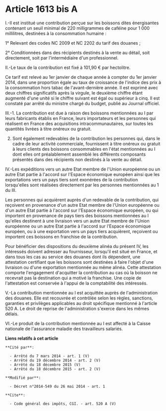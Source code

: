 # Article 1613 bis A

I.-Il est institué une contribution perçue sur les boissons dites énergisantes contenant un seuil minimal de 220 milligrammes
de caféine pour 1 000 millilitres, destinées à la consommation humaine : 

1° Relevant des codes NC 2009 et NC 2202 du tarif des douanes ; 

2° Conditionnées dans des récipients destinés à la vente au détail, soit directement, soit par l'intermédiaire d'un
professionnel. 

II.-Le taux de la contribution est fixé à 101,90 € par hectolitre. 

Ce tarif est relevé au 1er janvier de chaque année à compter du 1er janvier 2014, dans une proportion égale au taux de
croissance de l'indice des prix à la consommation hors tabac de l'avant-dernière année. Il est exprimé avec deux chiffres
significatifs après la virgule, le deuxième chiffre étant augmenté d'une unité si le chiffre suivant est égal ou supérieur à
cinq. Il est constaté par arrêté du ministre chargé du budget, publié au Journal officiel. 

III.-1. La contribution est due à raison des boissons mentionnées au I par leurs fabricants établis en France, leurs
importateurs et les personnes qui réalisent en France des acquisitions intracommunautaires, sur toutes les quantités livrées
à titre onéreux ou gratuit. 

2. Sont également redevables de la contribution les personnes qui, dans le cadre de leur activité commerciale, fournissent à
titre onéreux ou gratuit à leurs clients des boissons consommables en l'état mentionnées au I dont elles ont préalablement
assemblé les différents composants présentés dans des récipients non destinés à la vente au détail. 

IV.-Les expéditions vers un autre Etat membre de l'Union européenne ou un autre Etat partie à l'accord sur l'Espace
économique européen ainsi que les exportations vers un pays tiers sont exonérées de la contribution lorsqu'elles sont
réalisées directement par les personnes mentionnées au 1 du III. 

Les personnes qui acquièrent auprès d'un redevable de la contribution, qui reçoivent en provenance d'un autre Etat membre de
l'Union européenne ou d'un autre Etat partie à l'accord sur l'Espace économique européen, ou qui importent en provenance de
pays tiers des boissons mentionnées au I qu'elles destinent à une livraison vers un autre Etat membre de l'Union européenne
ou un autre Etat partie à l'accord sur l'Espace économique européen, ou à une exportation vers un pays tiers acquièrent,
reçoivent ou importent ces boissons en franchise de la contribution. 

Pour bénéficier des dispositions du deuxième alinéa du présent IV, les intéressés doivent adresser au fournisseur, lorsqu'il
est situé en France, et dans tous les cas au service des douanes dont ils dépendent, une attestation certifiant que les
boissons sont destinées à faire l'objet d'une livraison ou d'une exportation mentionnée au même alinéa. Cette attestation
comporte l'engagement d'acquitter la contribution au cas où la boisson ne recevrait pas la destination qui a motivé la
franchise. Une copie de l'attestation est conservée à l'appui de la comptabilité des intéressés. 

V.-La contribution mentionnée au I est acquittée auprès de l'administration des douanes. Elle est recouvrée et contrôlée
selon les règles, sanctions, garanties et privilèges applicables au droit spécifique mentionné à l'article 520 A. Le droit de
reprise de l'administration s'exerce dans les mêmes délais. 

VI.-Le produit de la contribution mentionnée au I est affecté à la Caisse nationale de l'assurance maladie des travailleurs
salariés.

**Liens relatifs à cet article**

	**Cité par**:

	  - Arrêté du 7 mars 2014 - art. 1 (V)
	  - Arrêté du 19 décembre 2014 - art. 2 (V)
	  - Arrêté du 18 décembre 2015 (V)
	  - Arrêté du 18 décembre 2015 - art. 2 (V)

	**Modifié par**:

	  - Décret n°2014-549 du 26 mai 2014 - art. 1

	**Cite**:

	  - Code général des impôts, CGI. - art. 520 A (V)
